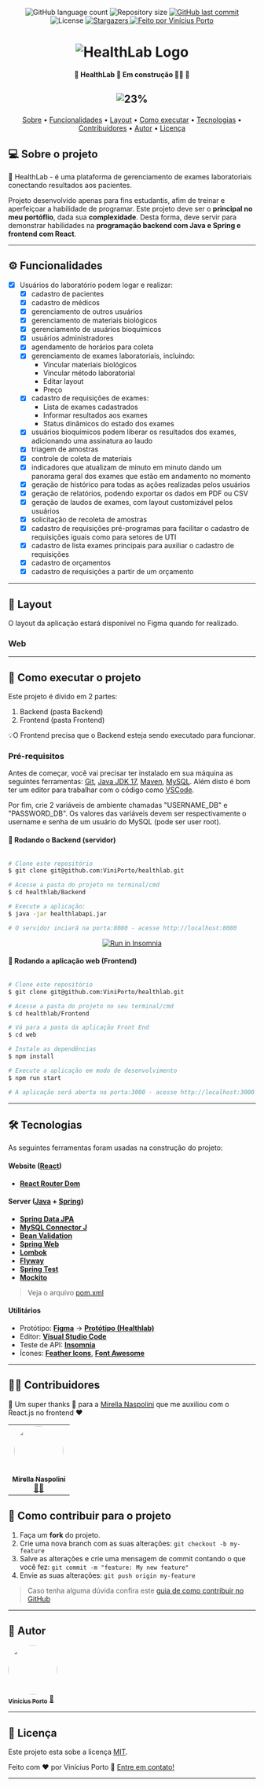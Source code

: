 
<p align="center">
  <img alt="GitHub language count" src="https://img.shields.io/github/languages/count/ViniPorto/healthlab?color=%2304D361">

  <img alt="Repository size" src="https://img.shields.io/github/repo-size/ViniPorto/healthlab">
  
  <a href="https://github.com/ViniPorto/healthlab/commits/master">
    <img alt="GitHub last commit" src="https://img.shields.io/github/last-commit/ViniPorto/healthlab">
  </a>
    
   <img alt="License" src="https://img.shields.io/badge/license-MIT-brightgreen">
   <a href="https://github.com/ViniPorto/healthlab/stargazers">
    <img alt="Stargazers" src="https://img.shields.io/github/stars/ViniPorto/healthlab?style=social">
  </a>

  <a href="https://www.linkedin.com/in/vinicius-porto-9a1996209/">
    <img alt="Feito por Vinícius Porto" src="https://img.shields.io/badge/feito%20por-Vinícius Porto-%237519C1">
  </a>
  
</p>
<h1 align="center">
    <img alt="HealthLab Logo" title="#HealthLab" src="." />
</h1>

<h4 align="center"> 
	🚧  HealthLab 🧬 Em construção 👷‍♂️ 🚧
</h4>

<h2 align="center">

![23%](https://progress-bar.dev/23)
    
</h2>


<p align="center">
 <a href="#-sobre-o-projeto">Sobre</a> •
 <a href="#-funcionalidades">Funcionalidades</a> •
 <a href="#-layout">Layout</a> • 
 <a href="#-como-executar-o-projeto">Como executar</a> • 
 <a href="#-tecnologias">Tecnologias</a> • 
 <a href="#-contribuidores">Contribuidores</a> • 
 <a href="#-autor">Autor</a> • 
 <a href="#user-content--licença">Licença</a>
</p>


## 💻 Sobre o projeto

🧬 HealthLab - é uma plataforma de gerenciamento de exames laboratoriais conectando resultados aos pacientes.

Projeto desenvolvido apenas para fins estudantis, afim de treinar e aperfeiçoar a habilidade de programar. Este projeto deve ser o **principal no meu portóflio**, dada sua **complexidade**. Desta forma, deve servir para demonstrar habilidades na **programação backend com Java e Spring e frontend com React**.

---

## ⚙ Funcionalidades

- [x] Usuários do laboratório podem logar e realizar: 
  - [x] cadastro de pacientes
  - [x] cadastro de médicos
  - [x] gerenciamento de outros usuários
  - [x] gerenciamento de materiais biológicos
  - [x] gerenciamento de usuários bioquímicos
  - [x] usuários administradores
  - [x] agendamento de horários para coleta
  - [x] gerenciamento de exames laboratoriais, incluindo:
    - Vincular materiais biológicos
    - Vincular método laboratorial
    - Editar layout
    - Preço
  - [x] cadastro de requisições de exames:
    - Lista de exames cadastrados
    - Informar resultados aos exames
    - Status dinâmicos do estado dos exames
  - [x] usuários bioquímicos podem liberar os resultados dos exames, adicionando uma assinatura ao laudo
  - [x] triagem de amostras
  - [x] controle de coleta de materiais
  - [x] indicadores que atualizam de minuto em minuto dando um panorama geral dos exames que estão em andamento no momento
  - [x] geração de histórico para todas as ações realizadas pelos usuários
  - [x] geração de relatórios, podendo exportar os dados em PDF ou CSV
  - [x] geração de laudos de exames, com layout customizável pelos usuários
  - [x] solicitação de recoleta de amostras
  - [x] cadastro de requisições pré-programas para facilitar o cadastro de requisições iguais como para setores de UTI
  - [x] cadastro de lista exames principais para auxiliar o cadastro de requisições
  - [x] cadastro de orçamentos
  - [x] cadastro de requisições a partir de um orçamento

---

## 🎨 Layout

O layout da aplicação estará disponível no Figma quando for realizado.
<!---
<a href="">
  <img alt="" src="">
</a>
-->

### Web

<!---
<p align="center" style="display: flex; align-items: flex-start; justify-content: center;">
  <img alt="" title="" src="" width="400px">
  <img alt="" title="" src="" width="400px">
</p>
-->

---

## 🚀 Como executar o projeto

Este projeto é divido em 2 partes:
1. Backend (pasta Backend) 
2. Frontend (pasta Frontend)

💡O Frontend precisa que o Backend esteja sendo executado para funcionar.

### Pré-requisitos

Antes de começar, você vai precisar ter instalado em sua máquina as seguintes ferramentas:
[Git](https://git-scm.com), [Java JDK 17](https://www.oracle.com/java/technologies/javase/jdk17-archive-downloads.html), [Maven](https://maven.apache.org/download.cgi), [MySQL](https://www.mysql.com/downloads/).
Além disto é bom ter um editor para trabalhar com o código como [VSCode](https://code.visualstudio.com/).

Por fim, crie 2 variáveis de ambiente chamadas "USERNAME_DB" e "PASSWORD_DB". Os valores das variáveis devem ser respectivamente o username e senha de um usuário do MySQL (pode ser user root).

#### 🎲 Rodando o Backend (servidor)

```bash

# Clone este repositório
$ git clone git@github.com:ViniPorto/healthlab.git

# Acesse a pasta do projeto no terminal/cmd
$ cd healthlab/Backend

# Execute a aplicação:
$ java -jar healthlabapi.jar

# O servidor inciará na porta:8080 - acesse http://localhost:8080 

```
<p align="center">
  <a href="https://github.com/viniporto/healthlab/insomnia/healthlab.json" target="_blank"><img src="https://insomnia.rest/images/run.svg" alt="Run in Insomnia"></a>
</p>


#### 🧭 Rodando a aplicação web (Frontend)

```bash

# Clone este repositório
$ git clone git@github.com:ViniPorto/healthlab.git

# Acesse a pasta do projeto no seu terminal/cmd
$ cd healthlab/Frontend

# Vá para a pasta da aplicação Front End
$ cd web

# Instale as dependências
$ npm install

# Execute a aplicação em modo de desenvolvimento
$ npm run start

# A aplicação será aberta na porta:3000 - acesse http://localhost:3000

```

---

## 🛠 Tecnologias

As seguintes ferramentas foram usadas na construção do projeto:

#### **Website**  ([React](https://reactjs.org/))

-   **[React Router Dom](https://github.com/ReactTraining/react-router/tree/master/packages/react-router-dom)**
<!---
-   **[React Icons](https://react-icons.github.io/react-icons/)**
-   **[Axios](https://github.com/axios/axios)**
-   **[Leaflet](https://react-leaflet.js.org/en/)**
-   **[React Leaflet](https://react-leaflet.js.org/)**
-   **[React Dropzone](https://github.com/react-dropzone/react-dropzone)**

> Veja o arquivo  [package.json](https://github.com/viniporto/healthlab/blob/master/web/package.json)
-->

#### **Server**  ([Java](https://www.java.com/pt-BR/)  +  [Spring](https://spring.io/projects/spring-boot))

-   **[Spring Data JPA](https://github.com/spring-projects/spring-data-jpa)**
-   **[MySQL Connector J](https://github.com/mysql/mysql-connector-j)**
-   **[Bean Validation](https://docs.spring.io/spring-framework/reference/core/validation/beanvalidation.html)**
-   **[Spring Web](https://docs.spring.io/spring-boot/docs/current/reference/html/web.html)**
-   **[Lombok](https://github.com/projectlombok/lombok)**
-   **[Flyway](https://github.com/flyway/flyway)**
-   **[Spring Test](https://docs.spring.io/spring-framework/reference/testing/introduction.html)**
-   **[Mockito](https://github.com/mockito/mockito)**

> Veja o arquivo  [pom.xml](https://github.com/ViniPorto/healthlab/blob/main/Backend/HealthLabApi/pom.xml)

#### [](https://github.com/tgmarinho/Ecoleta#utilit%C3%A1rios)**Utilitários**

-   Protótipo:  **[Figma](https://www.figma.com/)**  →  **[Protótipo (Healthlab)](https://www.figma.com/file/)**
-   Editor:  **[Visual Studio Code](https://code.visualstudio.com/)** 
-   Teste de API:  **[Insomnia](https://insomnia.rest/)**
-   Ícones:  **[Feather Icons](https://feathericons.com/)**,  **[Font Awesome](https://fontawesome.com/)**

---

## 👨‍💻 Contribuidores

💜 Um super thanks 👏 para a [Mirella Naspolini](https://github.com/mirellanaspolini) que me auxiliou com o React.js no frontend ❤️

<table>
  <tr>
    <td align="center"><a href="https://github.com/mirellanaspolini"><img style="border-radius: 50%;" src="https://avatars.githubusercontent.com/u/104786840?s=460&u=806503605676192b5d0c363e4490e13d8127ed64&v=4" width="100px;" alt=""/><br /><sub><b>Mirella Naspolini</b></sub></a><br /><a href="https://github.com/mirellanaspolini" title="Mirella">👨‍🚀</a></td> 
  </tr>
</table>

## 💪 Como contribuir para o projeto

1. Faça um **fork** do projeto.
2. Crie uma nova branch com as suas alterações: `git checkout -b my-feature`
3. Salve as alterações e crie uma mensagem de commit contando o que você fez: `git commit -m "feature: My new feature"`
4. Envie as suas alterações: `git push origin my-feature`
> Caso tenha alguma dúvida confira este [guia de como contribuir no GitHub](./CONTRIBUTING.md)

---

## 🦸 Autor

<a href="https://github.com/ViniPorto">
 <img style="border-radius: 50%;" src="https://avatars.githubusercontent.com/u/81120004?s=460&u=61b426b901b8fe02e12019b1fdb67bf0072d4f00&v=4" width="100px;" alt=""/>
 <br />
 <sub><b>Vinícius Porto</b></sub></a> <a href="https://github.com/ViniPorto" title="Vinícius">🚀</a>
 <br />

---

## 📝 Licença

Este projeto esta sobe a licença [MIT](./LICENSE).

Feito com ❤️ por Vinícius Porto 👋 [Entre em contato!](https://www.linkedin.com/in/vinicius-porto-9a1996209/)

---
